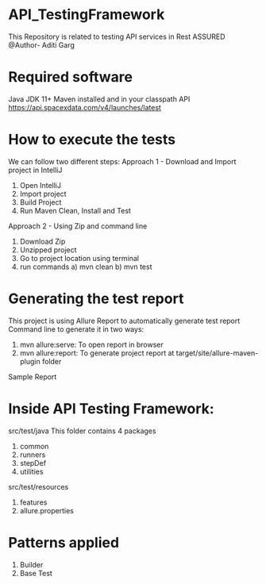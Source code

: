 # API_TestingFramework
This Repository is related to testing API services in Rest ASSURED
@Author- Aditi Garg

# Required software
Java JDK 11+
Maven installed and in your classpath
API https://api.spacexdata.com/v4/launches/latest

# How to execute the tests
We can follow two different steps:
Approach 1 - Download and Import project in IntelliJ
1. Open IntelliJ
2. Import project
3. Build Project
4. Run Maven Clean, Install and Test

Approach 2 - Using Zip and command line
1. Download Zip 
2. Unzipped project
3. Go to project location using terminal
4. run commands 
 a) mvn clean
 b) mvn test
 
 
# Generating the test report
This project is using Allure Report to automatically generate test report
Command line to generate it in two ways:
1. mvn allure:serve: To open report in browser
2. mvn allure:report: To generate project report at target/site/allure-maven-plugin folder

Sample Report


# Inside API Testing Framework:
src/test/java
This folder contains 4 packages
1. common
2. runners
3. stepDef
4. utilities

src/test/resources
1. features
2. allure.properties

# Patterns applied
1. Builder
2. Base Test


